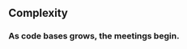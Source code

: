 ## Complexity


<h3 class="fragment " data-fragment-index="1">As code bases grows, the meetings begin.</h3>

<!-- <h2 class="ptl fragment " data-fragment-index="6">There's a better way</h2> -->
